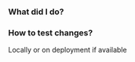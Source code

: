 ### What did I do?

<!--
- [ ] Write comment
- [ ] Another one
-->

### How to test changes?

Locally or on deployment if available

<!--
### Deployment

[Live at]()  Add deployment link to ()
 -->
